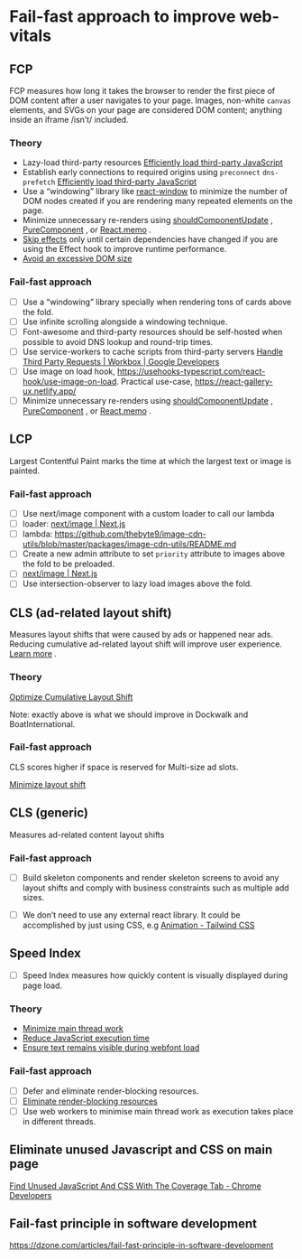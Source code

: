 # Fail-fast approach to improve web-vitals

## FCP

FCP measures how long it takes the browser to render the first piece of DOM content after a user navigates to your page. Images, non-white `canvas` elements, and SVGs on your page are considered DOM content; anything inside an iframe /isn’t/ included.

### Theory

- Lazy-load third-party resources [Efficiently load third-party JavaScript](https://web.dev/efficiently-load-third-party-javascript/#lazy-load-third-party-resources)
- Establish early connections to required origins using `preconnect` `dns-prefetch`
  [Efficiently load third-party JavaScript](https://web.dev/efficiently-load-third-party-javascript/#lazy-load-third-party-resources)
- Use a “windowing” library like [react-window](https://web.dev/virtualize-long-lists-react-window/) to minimize the number of DOM nodes created if you are rendering many repeated elements on the page.
- Minimize unnecessary re-renders using [shouldComponentUpdate](https://reactjs.org/docs/optimizing-performance.html#shouldcomponentupdate-in-action) , [PureComponent](https://reactjs.org/docs/react-api.html#reactpurecomponent) , or [React.memo](https://reactjs.org/docs/react-api.html#reactmemo) .
- [Skip effects](https://reactjs.org/docs/hooks-effect.html#tip-optimizing-performance-by-skipping-effects) only until certain dependencies have changed if you are using the Effect hook to improve runtime performance.
- [Avoid an excessive DOM size](https://web.dev/dom-size/#react)

### Fail-fast approach

- [ ] Use a “windowing” library specially when rendering tons of cards above the fold.
- [ ] Use infinite scrolling alongside a windowing technique.
- [ ] Font-awesome and third-party resources should be self-hosted when possible to avoid DNS lookup and round-trip times.
- [ ] Use service-workers to cache scripts from third-party servers
      [Handle Third Party Requests | Workbox | Google Developers](https://developers.google.com/web/tools/workbox/guides/handle-third-party-requests)
- [ ] Use image on load hook, https://usehooks-typescript.com/react-hook/use-image-on-load. Practical use-case, https://react-gallery-ux.netlify.app/
- [ ] Minimize unnecessary re-renders using [shouldComponentUpdate](https://reactjs.org/docs/optimizing-performance.html#shouldcomponentupdate-in-action) , [PureComponent](https://reactjs.org/docs/react-api.html#reactpurecomponent) , or [React.memo](https://reactjs.org/docs/react-api.html#reactmemo) .

## LCP

Largest Contentful Paint marks the time at which the largest text or image is painted.

### Fail-fast approach

- [ ] Use next/image component with a custom loader to call our lambda
- [ ] loader: [next/image | Next.js](https://nextjs.org/docs/api-reference/next/image#loader)
- [ ] lambda: https://github.com/thebyte9/image-cdn-utils/blob/master/packages/image-cdn-utils/README.md
- [ ] Create a new admin attribute to set `priority` attribute to images above the fold to be preloaded.
- [ ] [next/image | Next.js](https://nextjs.org/docs/api-reference/next/image#priority)
- [ ] Use intersection-observer to lazy load images above the fold.

## CLS (ad-related layout shift)

Measures layout shifts that were caused by ads or happened near ads. Reducing cumulative ad-related layout shift will improve user experience. [Learn more](https://developers.google.com/publisher-ads-audits/reference/audits/cumulative-ad-shift?utm_source=lighthouse&utm_medium=devtools) .

### Theory

[Optimize Cumulative Layout Shift](https://web.dev/optimize-cls/)

Note: exactly above is what we should improve in Dockwalk and BoatInternational.

### Fail-fast approach

CLS scores higher if space is reserved for Multi-size ad slots.

[Minimize layout shift](https://developers.google.com/publisher-tag/guides/minimize-layout-shift#multisize)

## CLS (generic)

Measures ad-related content layout shifts

### Fail-fast approach

- [ ] Build skeleton components and render skeleton screens to avoid any layout shifts and comply with business constraints such as multiple add sizes.

- [ ] We don’t need to use any external react library. It could be accomplished by just using CSS, e.g [Animation - Tailwind CSS](https://tailwindcss.com/docs/animation#pulse)

## Speed Index

- [ ] Speed Index measures how quickly content is visually displayed during page load.

### Theory

- [Minimize main thread work](https://web.dev/mainthread-work-breakdown)
- [Reduce JavaScript execution time](https://web.dev/bootup-time)
- [Ensure text remains visible during webfont load](https://web.dev/font-display)

### Fail-fast approach

- [ ] Defer and eliminate render-blocking resources.
- [ ] [Eliminate render-blocking resources](https://web.dev/render-blocking-resources/)
- [ ] Use web workers to minimise main thread work as execution takes place in different threads.

## Eliminate unused Javascript and CSS on main page

[Find Unused JavaScript And CSS With The Coverage Tab - Chrome Developers](https://developer.chrome.com/docs/devtools/coverage/)

## Fail-fast principle in software development

https://dzone.com/articles/fail-fast-principle-in-software-development
